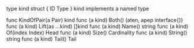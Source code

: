 type kind struct {
	ID
	Type
}
    kind implements a named type

func KindOfPair(a Pair) kind
func (a kind) Both() (aten, apep interface{})
func (a kind) Lift(as ...kind) []kind
func (a kind) Name() string
func (a kind) Of(index Index) Head
func (a kind) Size() Cardinality
func (a kind) String() string
func (a kind) Tail() Tail
